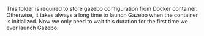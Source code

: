 This folder is required to store gazebo configuration from Docker container.
Otherwise, it takes always a long time to launch Gazebo when the container is initialized.
Now we only need to wait this duration for the first time we ever launch Gazebo.
